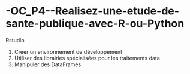 # -OC_P4--Realisez-une-etude-de-sante-publique-avec-R-ou-Python
Rstudio
  1. Créer un environnement de développement
  2. Utiliser des librairies spécialisées pour les traitements data
  3. Manipuler des DataFrames

